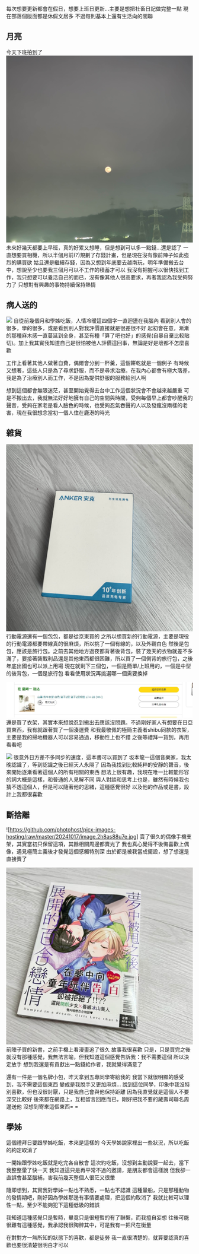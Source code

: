 每次想要更新都會在假日，想要上班日更新...主要是想把社畜日記做完整一點
現在部落個版面都是休假文居多
不過每則基本上還有生活向的關聯


月亮
-
今天下班拍到了
![](https://github.com/photohost/picx-images-hosting/raw/master/20241017/image.13lro5x608.jpg)
未來好幾天都要上早班，真的好累又想睡，但是想到可以多一點錢...還是認了
一直想要買相機，所以半個月前(?)規劃了存錢計畫，但是現在沒有像前陣子如此強烈的購買欲
姑且還是繼續存錢，因為又想到年底要去越南玩，明年準備搬去台中，想說至少也要我三個月可以不工作的積蓄才可以
我沒有把握可以很快找到工作，我只想要可以養活自己的而已，沒有像其他人很高要求，再者我認為我受夠努力了
只想對有興趣的事物持續保持熱情

病人送的
-
![](https://github.com/photohost/picx-images-hosting/raw/master/20241017/image.969qgyd9kq.png)
自從前幾個月和學姊吃飯，人情冷暖這四個字一直迴盪在我腦內
看到別人會的很多，學的很多，或是看到別人對我評價直接就是很差很不好
起初會在意，漸漸的那種麻木感一直蔓延到全身，甚至有種「算了吧也好」的感覺(自暴自棄比較貼切)。加上我其實我知道自己是很怕被他人評價這回事，無論是好是壞都不怎麼喜歡

工作上看著其他人做著自費，偶爾會分到一杯羹，這個餅乾就是一個例子
有時候又想著，這些人只是為了尋求舒服，而不是尋求治療。在我內心都會有極大落差，我是為了治療別人而工作，不是因為提供舒服的服務給別人啊

想到這個都會無限迷茫，甚至開始覺得去台中工作這個狀況會不會越來越嚴重
可是不搬出去，我就無法好好地擁有自己的空間與時間，受夠每個早上都會吵醒我的聲音，受夠在家老是看人臉色的時候，也受夠忍氣吞聲的人以及發瘋沒兩樣的老害，現在我很想念當初一個人住在鹿港的時光

雜貨
-
![](https://github.com/photohost/picx-images-hosting/raw/master/20241017/image.8ad91iddhq.jpg)
行動電源還有一個包包，都是從京東買的
之所以想買新的行動電源，主要是現役的行動電源都要帶線真的很麻煩，所以挑了一個有線的，以及外觀白色
然後是包包，應該是旅行包。之前去其他地方過夜都背著後背包，裝了幾天的衣物就差不多滿了，要接著裝戰利品還是其他東西都很困難，所以買了一個側背的旅行包，之後年底出國也可以派上用場
現在就剩下三個包，一個是簡單/上班用的，一個是中型的後背包，一個是旅行包
看看使用狀況再挑選哪一個需要換掉

![](https://github.com/photohost/picx-images-hosting/raw/master/20241017/2024-10-17_20-49.7egrm2drv5.jpg)
還是買了衣架，其實本來想說忍到搬出去應該沒問題。不過剛好家人有想要在日亞買東西，我有就跟著買了一個湊運費
和我最敬佩的極簡主義者shibu同款的衣架，主要是我的掃地機器人可以容易通過，移動性上也不錯
之後等禮拜一貨到，再用看看吧

![](https://github.com/photohost/picx-images-hosting/raw/master/20241017/image.7ax5ocn9qn.png)
很意外日方差不多同步的速度，這本書可以買到了
坂本龍一這個音樂家，我太晚認識了，等到認識之後已經天人永隔了
因為我找到比較純粹的安靜的聲音，後來開始逐漸看著這個人的所有相關的東西
想法上很有趣，我現在唯一比較能形容的詞大概是這樣，和普通的人見解不同
與人對談和思考上也是，雖然有時候我也猜不透這個人，但是可以隨著他的思緒，這種感覺很好
以及他的作品或是書，設計上我都很喜歡


斷捨離
-
![https://github.com/photohost/picx-images-hosting/raw/master/20241017/image.2h8as88u7e.jpg]
賣了很久的偶像手機支架，其實當初只保留這項，其餘相關周邊都賣光了
我也真心覺得不後悔喜歡上偶像，遇見極簡主義後才發覺這個感觸特別深
由於都是被我當成擺設，想了想還是直接賣了

![](https://github.com/photohost/picx-images-hosting/raw/master/20241017/image.8ojose6g0m.jpg)
前陣子買的新書，之前手機上看漫畫追了很久
故事我很喜歡
只是，只是買完之後就沒有那種感覺，我無法言喻，但我知道這個感覺告訴我：我不需要這個
所以決定放手
想到我還是有貢獻出一點錢給作者，我就覺得滿意了

還有一件是一個名牌小包，昨天拿到五專同學寄給我的
我當下就很明顯的感受到，我不需要這個東西
變成是我脫手又更加麻煩...
說到這位同學，印象中我沒特別喜歡，但也沒很討厭，只是我自己會與他保持距離
因為我直覺就是這個人不要深交比較好
後來都在網路上，互相留言回應而已，剛好把我不要的藏壽司聯名周邊送他
沒想到寄來這個東西= =


學姊
-
這個禮拜日要跟學姊吃飯，本來是這樣的
今天學姊說家裡出一些狀況，所以吃飯的約定取消了

一開始跟學姊吃飯就是吃完各自散會
這次約吃飯，沒想到主動說要一起去，當下我整整暈了快一天
我知道這只是再平常不過的邀請，是朋友都會這樣說
但我卻一直誤會甚至腦補，害我前幾天整個人很茫又很暈

隨即想到，其實我對學姊一點也不熟悉，一點也不認識
這種暈船，只是那種動物的發情期吧，剛好因為學姊那邊有事情要處理，把這個約取消了
我就比較可以理性一點，至少不能夠犯下這種低級的錯誤

我知道這種感覺只是暫時，畢竟只是很短暫的有了聯繫，而我擅自妄想
往後可能很難有這種感覺，我承認我很陶醉其中，可是我有一把尺在衡量

在對對方一無所知的狀態下的喜歡，都是徒勞
我一直很清楚的，就算要認真的喜歡也要很清楚很明白才可以